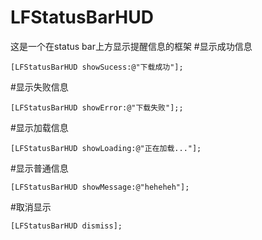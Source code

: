 # LFStatusBarHUD
这是一个在status bar上方显示提醒信息的框架
#显示成功信息
```objc
[LFStatusBarHUD showSucess:@"下载成功"];
```
#显示失败信息
```objc
[LFStatusBarHUD showError:@"下载失败"];;
```
#显示加载信息
```objc
[LFStatusBarHUD showLoading:@"正在加载..."];
```
#显示普通信息
```objc
[LFStatusBarHUD showMessage:@"heheheh"];
```
#取消显示
```objc
[LFStatusBarHUD dismiss];
```